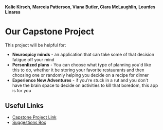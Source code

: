 #### Kalie Kirsch, Marceia Patterson, Viana Butler, Ciara McLaughlin, Lourdes Linares

# Our Capstone Project


This project will be helpful for:
<ul>
  
  <li><strong>Neurospicy minds</strong> - an application that can take some of that decision fatigue off your mind</li>

  <li><strong>Personlized plans</strong> - You can choose what type of planning you'd like this to do, whether it be storing your favorite restaurants and then choosing one or randomly helping you decide on a recipe for dinner</li>
  
  <li><strong>Experience New Adventures</strong> - if you're stuck in a rut and you don't have the brain space to decide on activities to kill that boredom, this app is for you</li>

</ul>

## Useful Links


- [Capstone Project Link](https://pages.github.com)
- [Suggestions Box](https://linaresl1836.github.io/dev-blog)
